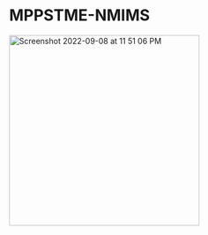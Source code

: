 # MPPSTME-NMIMS
<img width="345" alt="Screenshot 2022-09-08 at 11 51 06 PM" src="https://user-images.githubusercontent.com/113135304/189197495-a1ae3c02-8e53-43db-9684-1b5f5f58fbd1.png">

